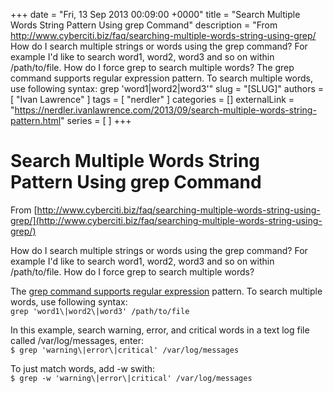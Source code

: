 +++
date = "Fri, 13 Sep 2013 00:09:00 +0000"
title = "Search Multiple Words String Pattern Using grep Command"
description = "From http://www.cyberciti.biz/faq/searching-multiple-words-string-using-grep/ How do I search multiple strings or words using the grep command? For example I'd like to search word1, word2, word3 and so on within /path/to/file. How do I force grep to search multiple words? The grep command supports regular expression pattern. To search multiple words, use following syntax: grep 'word1\|word2\|word3'"
slug = "[SLUG]"
authors = [ "Ivan Lawrence" ]
tags = [ "nerdler" ]
categories = []
externalLink = "https://nerdler.ivanlawrence.com/2013/09/search-multiple-words-string-pattern.html"
series = [ ]
+++

# Search Multiple Words String Pattern Using grep Command

From [http://www.cyberciti.biz/faq/searching-multiple-words-string-using-grep/](http://www.cyberciti.biz/faq/searching-multiple-words-string-using-grep/)  
  
How do I search multiple strings or words using the grep command? For example I'd like to search word1, word2, word3 and so on within /path/to/file. How do I force grep to search multiple words?  
  
The [grep command supports regular expression](http://www.cyberciti.biz/faq/grep-regular-expressions/) pattern. To search multiple words, use following syntax:  
`grep 'word1\|word2\|word3' /path/to/file`  
  
In this example, search warning, error, and critical words in a text log file called /var/log/messages, enter:  
`$ grep 'warning\|error\|critical' /var/log/messages`  
  
To just match words, add -w swith:  
`$ grep -w 'warning\|error\|critical' /var/log/messages`